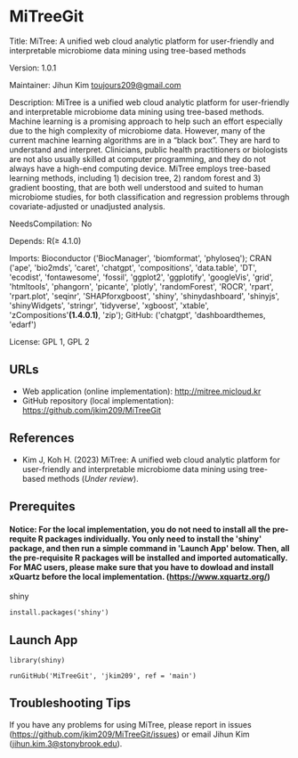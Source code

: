 # MiTreeGit

Title: MiTree: A unified web cloud analytic platform for user-friendly and interpretable microbiome data mining using tree-based methods


Version: 1.0.1

Maintainer: Jihun Kim <toujours209@gmail.com>

Description: MiTree is a unified web cloud analytic platform for user-friendly and interpretable microbiome data mining using tree-based methods. Machine learning is a promising approach to help such an effort especially due to the high complexity of microbiome data. However, many of the current machine learning algorithms are in a “black box”. They are hard to understand and interpret. Clinicians, public health practitioners or biologists are not also usually skilled at computer programming, and they do not always have a high-end computing device. MiTree employs tree-based learning methods, including 1) decision tree, 2) random forest and 3) gradient boosting, that are both well understood and suited to human microbiome studies, for both classification and regression problems through covariate-adjusted or unadjusted analysis. 

NeedsCompilation: No

Depends: R(≥ 4.1.0)

Imports: Bioconductor ('BiocManager', 'biomformat', 'phyloseq'); CRAN ('ape', 'bio2mds', 'caret', 'chatgpt', 'compositions', 'data.table', 'DT', 'ecodist', 'fontawesome', 'fossil', 'ggplot2', 'ggplotify', 'googleVis', 'grid', 'htmltools', 'phangorn', 'picante', 'plotly', 'randomForest', 'ROCR', 'rpart', 'rpart.plot', 'seqinr', 'SHAPforxgboost', 'shiny', 'shinydashboard', 'shinyjs', 'shinyWidgets', 'stringr', 'tidyverse', 'xgboost', 'xtable', 'zCompositions'**(1.4.0.1)**, 'zip'); GitHub: ('chatgpt', 'dashboardthemes, 'edarf')

License: GPL 1, GPL 2 

## URLs

* Web application (online implementation): http://mitree.micloud.kr
* GitHub repository (local implementation): https://github.com/jkim209/MiTreeGit

## References

* Kim J, Koh H. (2023) MiTree: A unified web cloud analytic platform for user-friendly and interpretable microbiome data mining using tree-based methods (*Under review*). 


## Prerequites

#### Notice: For the local implementation, you do not need to install all the pre-requite R packages individually. You only need to install the 'shiny' package, and then run a simple command in 'Launch App' below. Then, all the pre-requisite R packages will be installed and imported automatically. For MAC users, please make sure that you have to dowload and install xQuartz before the local implementation. (https://www.xquartz.org/)


shiny
```
install.packages('shiny')
```

## Launch App

```
library(shiny)

runGitHub('MiTreeGit', 'jkim209', ref = 'main')
```

## Troubleshooting Tips

If you have any problems for using MiTree, please report in issues (https://github.com/jkim209/MiTreeGit/issues) or email Jihun Kim (jihun.kim.3@stonybrook.edu).

